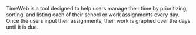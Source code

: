 TimeWeb is a tool designed to help users manage their time by prioritizing, sorting, and listing each of their school or work assignments every day. Once the users input their assignments, their work is graphed over the days until it is due.
